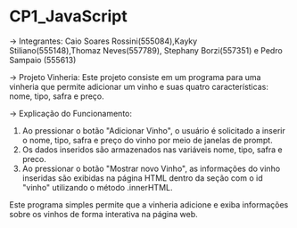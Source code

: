 # CP1_JavaScript
-> Integrantes:  Caio Soares Rossini(555084),Kayky Stiliano(555148),Thomaz Neves(557789), Stephany Borzi(557351) e Pedro Sampaio (555613)

-> Projeto Vinheria:
Este projeto consiste em um programa para uma vinheria que permite adicionar um vinho e suas quatro características: nome, tipo, safra e preço.

-> Explicação do Funcionamento:
1. Ao pressionar o botão "Adicionar Vinho", o usuário é solicitado a inserir o nome, tipo, safra e preço do vinho por meio de janelas de prompt.
2. Os dados inseridos são armazenados nas variáveis nome, tipo, safra e preco.
3. Ao pressionar o botão "Mostrar novo Vinho", as informações do vinho inseridas são exibidas na página HTML dentro da seção com o id "vinho" utilizando o método .innerHTML.

Este programa simples permite que a vinheria adicione e exiba informações sobre os vinhos de forma interativa na página web.
